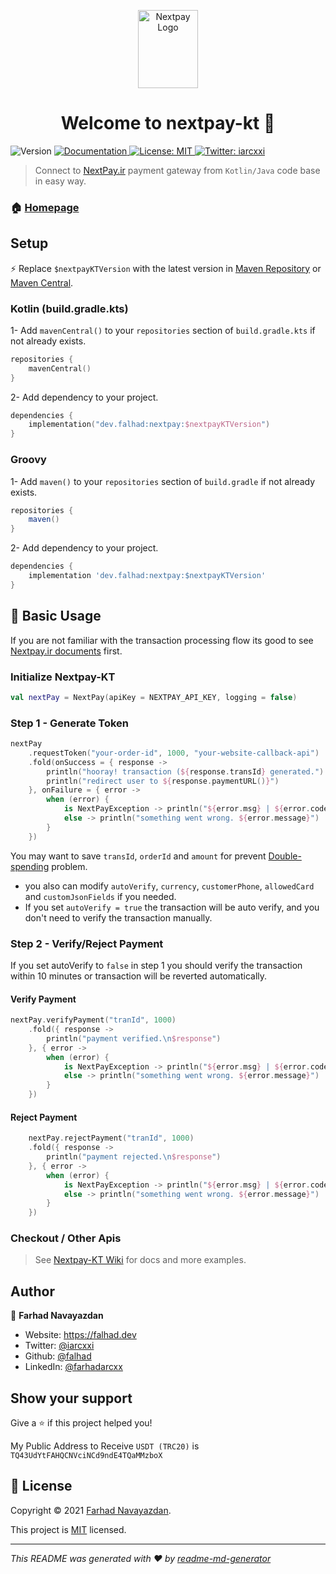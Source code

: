 <p align="center">
  <a href="https://nextpay.org/">
    <img src="https://nextpay.org/nx/assets/media/logos/logo-letter-9.png" alt="Nextpay Logo" width="96" height="125">
  </a>
  <h1 align="center">Welcome to nextpay-kt 👋</h1>
</p>
<p>
  <img alt="Version" src="https://img.shields.io/badge/version-1.0.3-blue.svg?cacheSeconds=2592000" />
  <a href="https://github.com/falhad/nextpay-kt/wiki" target="_blank">
    <img alt="Documentation" src="https://img.shields.io/badge/documentation-yes-brightgreen.svg" />
  </a>
  <a href="https://opensource.org/licenses/MIT" target="_blank">
    <img alt="License: MIT" src="https://img.shields.io/badge/License-MIT-yellow.svg" />
  </a>

  <a href="https://twitter.com/iarcxxi" target="_blank">
    <img alt="Twitter: iarcxxi" src="https://img.shields.io/twitter/follow/iarcxxi.svg?style=social" />
  </a>
</p>

> Connect to  <a href="https://nextpay.ir" target="_blank">NextPay.ir</a> payment gateway from `Kotlin/Java` code base in easy way.

### 🏠 [Homepage](https://github.com/falhad/nextpay-kt)

## Setup

⚡ Replace `$nextpayKTVersion` with the latest version
in [Maven Repository](https://mvnrepository.com/artifact/dev.falhad/nextpay)
or [Maven Central](https://search.maven.org/search?q=dev.falhad).

### Kotlin (build.gradle.kts)

1- Add `mavenCentral()` to your `repositories` section of `build.gradle.kts` if not already exists.

```kotlin
repositories {
    mavenCentral()
}
```

2- Add dependency to your project.

```kotlin
dependencies {
    implementation("dev.falhad:nextpay:$nextpayKTVersion")
}
```

### Groovy

1- Add `maven()` to your `repositories` section of `build.gradle` if not already exists.

```groovy
repositories {
    maven()
}
```

2- Add dependency to your project.

```groovy
dependencies {
    implementation 'dev.falhad:nextpay:$nextpayKTVersion'
}
```

## 🚀 Basic Usage

If you are not familiar with the transaction processing flow its good to
see [Nextpay.ir documents](https://nextpay.org/nx/docs) first.

### Initialize Nextpay-KT

```kotlin
val nextPay = NextPay(apiKey = NEXTPAY_API_KEY, logging = false)
```

### Step 1 - Generate Token

```kotlin
nextPay
    .requestToken("your-order-id", 1000, "your-website-callback-api")
    .fold(onSuccess = { response ->
        println("hooray! transaction (${response.transId} generated.")
        println("redirect user to ${response.paymentURL()}")
    }, onFailure = { error ->
        when (error) {
            is NextPayException -> println("${error.msg} | ${error.code}")
            else -> println("something went wrong. ${error.message}")
        }
    })
```

You may want to save `transId`, `orderId` and `amount` for
prevent [Double-spending](https://en.wikipedia.org/wiki/Double-spending) problem.

* you also can modify `autoVerify`, `currency`, `customerPhone`, `allowedCard` and `customJsonFields` if you needed.
* If you set `autoVerify = true` the transaction will be auto verify, and you don't need to verify the transaction
  manually.

### Step 2 - Verify/Reject Payment

If you set autoVerify to `false` in step 1 you should verify the transaction within 10 minutes or transaction will be
reverted automatically.

#### Verify Payment

```kotlin
nextPay.verifyPayment("tranId", 1000)
    .fold({ response ->
        println("payment verified.\n$response")
    }, { error ->
        when (error) {
            is NextPayException -> println("${error.msg} | ${error.code}")
            else -> println("something went wrong. ${error.message}")
        }
    })
```

#### Reject Payment

```kotlin
    nextPay.rejectPayment("tranId", 1000)
    .fold({ response ->
        println("payment rejected.\n$response")
    }, { error ->
        when (error) {
            is NextPayException -> println("${error.msg} | ${error.code}")
            else -> println("something went wrong. ${error.message}")
        }
    })
```

### Checkout / Other Apis

> See [Nextpay-KT Wiki](https://github.com/falhad/nextpay-kt/wiki) for docs and more examples.

## Author

👤 **Farhad Navayazdan**

* Website: https://falhad.dev
* Twitter: [@iarcxxi](https://twitter.com/iarcxxi)
* Github: [@falhad](https://github.com/falhad)
* LinkedIn: [@farhadarcxx](https://linkedin.com/in/farhadarcxx)

## Show your support

Give a ⭐️ if this project helped you!

My Public Address to Receive `USDT (TRC20)` is `TQ43UdYtFAHQCNVciNCd9ndE4TQaMMzboX`

## 📝 License

Copyright © 2021 [Farhad Navayazdan](https://github.com/falhad).

This project is [MIT](https://opensource.org/licenses/MIT) licensed.

***
_This README was generated with ❤️ by [readme-md-generator](https://github.com/kefranabg/readme-md-generator)_